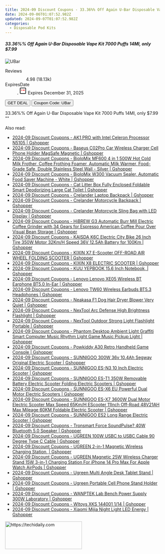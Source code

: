 ```yaml
---
title: 2024-09 Discount Coupons - 33.36%% Off Again U-Bar Disposable Vape Kit 7000 Puffs 14Ml, only $7.99 | Vapesourcing Electronics Co.,Ltd.
date: 2024-09-06T01:07:52.982Z
updated: 2024-09-07T01:07:52.982Z
categories:
  - Disposable Pod Kits
---
```



<div class="max-w-4xl mx-auto grid grid-cols-1 lg:max-w-5xl lg:gap-x-20 lg:grid-cols-2">
  <div class="relative p-3 col-start-1 row-start-1 flex flex-col-reverse rounded-lg bg-gradient-to-t from-black/75 via-black/0 sm:bg-none sm:row-start-2 sm:p-0 lg:row-start-1">
    <h5 class="mt-1 text-lg font-semibold text-white sm:text-slate-900 md:text-2xl dark:sm:text-white">33.36%% Off Again U-Bar Disposable Vape Kit 7000 Puffs 14Ml, only $7.99</h5>
  </div>
  
  <div class="col-start-1 col-end-3 row-start-1 grid gap-4 sm:mb-6 sm:grid-cols-4 lg:col-start-2 lg:row-span-6 lg:row-end-6 lg:mb-0 lg:gap-6">
      <img src="&quot;https://static.shareasale.com/image/90958/deal/000000_16919975147272.png&quot;" onClick="javascript:window.open(decodeURIComponent('%22https%3A%2F%2Fwww.shareasale.com%2Fu.cfm%3Fd%3D1050553%26m%3D90958%26u%3D4338022%22'), '_blank');void(0);" alt="UBar" class="h-60 w-full rounded-lg object-cover sm:col-span-2 sm:h-52 lg:col-span-full" loading="lazy" />
    
  </div>
  <dl class="row-start-2 mt-4 flex items-center text-xs font-medium sm:row-start-3 sm:mt-1 md:mt-2.5 lg:row-start-2">
    <dt class="sr-only">Reviews</dt>
    <dd class="flex items-center text-indigo-600 dark:text-indigo-400">
      <svg width="24" height="24" fill="none" aria-hidden="true" class="mr-1 stroke-current dark:stroke-indigo-500">
        <path d="m12 5 2 5h5l-4 4 2.103 5L12 16l-5.103 3L9 14l-4-4h5l2-5Z" stroke-width="2" stroke-linecap="round" stroke-linejoin="round" />
      </svg>
      <span>4.98 <span class="font-normal text-slate-400">(18.13k)</span></span>
    </dd>
    <dt class="sr-only">ExpiresDate</dt>
    <dd class="flex items-center">
      <svg width="2" height="2" aria-hidden="true" fill="currentColor" class="mx-3 text-slate-300">
        <circle cx="1" cy="1" r="1" />
      </svg>
      <svg width="24" height="24" viewBox="0 0 24 24" fill="none" stroke="currentColor" stroke-width="2">
        <rect x="3" y="3" width="18" height="18" rx="2" fill="#fff" />
        <path d="M6 10L18 10" stroke="red" stroke-width="2" fill="none" />
        <path d="M10 6L10 18" stroke="#fff" stroke-width="2" fill="none" />
      </svg>
      Expires December 31, 2025    </dd>
  </dl>
  <div class="col-start-1 row-start-3 mt-4 self-center sm:col-start-2 sm:row-span-2 sm:row-start-2 sm:mt-0 lg:col-start-1 lg:row-start-3 lg:row-end-4 lg:mt-6">
    <button type="button" onClick="javascript:window.open(decodeURIComponent('%22https%3A%2F%2Fwww.shareasale.com%2Fu.cfm%3Fd%3D1050553%26m%3D90958%26u%3D4338022%22'), '_blank');void(0);" class="rounded-lg bg-red-600 px-3 py-2 text-sm font-medium leading-6 text-white">GET DEAL</button>
    <button type="button" onClick="javascript:window.open(decodeURIComponent('%22https%3A%2F%2Fwww.shareasale.com%2Fu.cfm%3Fd%3D1050553%26m%3D90958%26u%3D4338022%22'), '_blank');void(0);" class="border-dashed border-2 border-indigo-600 bg-green-100 text-sm leading-6 font-medium py-2 px-3 rounded-lg">Coupon Code: UBar</button>
  </div>
  <p class="col-start-1 mt-4 text-sm leading-6 sm:col-span-2 lg:col-span-1 lg:row-start-4 lg:mt-6 dark:text-slate-400">
    33.36%% Off Again U-Bar Disposable Vape Kit 7000 Puffs 14Ml, only $7.99 
""  </p>
</div>
<span class="atpl-alsoreadstyle">Also read:</span>
<div><ul>
<li><a href="https://coupons.techidaily.com/coupon-1118462-share-97331-sale/"><u>2024-09 Discount Coupons - AK1 PRO with Intel Celeron Processor N5105 | Gshopper</u></a></li>
<li><a href="https://coupons.techidaily.com/coupon-1118467-share-97331-sale/"><u>2024-09 Discount Coupons - Baseus C02Pro Car Wireless Charger Cell Phone Holder MagSafe Magnetic | Gshopper</u></a></li>
<li><a href="https://coupons.techidaily.com/coupon-1118445-share-97331-sale/"><u>2024-09 Discount Coupons - BioloMix MF600 4 in 1 500W Hot Cold Milk Frother, Coffee Frothing Foamer, Automatic Milk Warmer, Food-Grade Safe, Double Stainless Steel Wall - Silver | Gshopper</u></a></li>
<li><a href="https://coupons.techidaily.com/coupon-1118446-share-97331-sale/"><u>2024-09 Discount Coupons - BioloMix W300 Vacuum Sealer, Automatic Food Saver Machine - White | Gshopper</u></a></li>
<li><a href="https://coupons.techidaily.com/coupon-1118447-share-97331-sale/"><u>2024-09 Discount Coupons - Cat Litter Box Fully Enclosed Foldable Smart Deodorizing Large Cat Toilet | Gshopper</u></a></li>
<li><a href="https://coupons.techidaily.com/coupon-1118474-share-97331-sale/"><u>2024-09 Discount Coupons - Crelander Laptop Backpack | Gshopper</u></a></li>
<li><a href="https://coupons.techidaily.com/coupon-1118472-share-97331-sale/"><u>2024-09 Discount Coupons - Crelander Motorcycle Backpack | Gshopper</u></a></li>
<li><a href="https://coupons.techidaily.com/coupon-1118473-share-97331-sale/"><u>2024-09 Discount Coupons - Crelander Motorcycle Sling Bag with LED Display | Gshopper</u></a></li>
<li><a href="https://coupons.techidaily.com/coupon-1118465-share-97331-sale/"><u>2024-09 Discount Coupons - HiBREW G3 Automatic Burr Mill Electric Coffee Grinder with 34 Gears for Espresso American Coffee Pour Over Visual Bean Storage | Gshopper</u></a></li>
<li><a href="https://coupons.techidaily.com/coupon-1118461-share-97331-sale/"><u>2024-09 Discount Coupons - KAISDA K6C Electric City Bike 26 Inch Tire 350W Motor 32Km/H Speed 36V 12.5Ah Battery for 100Km | Gshopper</u></a></li>
<li><a href="https://coupons.techidaily.com/coupon-1118456-share-97331-sale/"><u>2024-09 Discount Coupons - KIXIN X7 E-Scooter OFF-ROAD AIR WHEEL FOLDING SCOOTER | Gshopper</u></a></li>
<li><a href="https://coupons.techidaily.com/coupon-1118453-share-97331-sale/"><u>2024-09 Discount Coupons - KIXIN X8 ELECTRIC SCOOTER | Gshopper</u></a></li>
<li><a href="https://coupons.techidaily.com/coupon-1118457-share-97331-sale/"><u>2024-09 Discount Coupons - KUU YEPBOOK 15.6 Inch Notebook, | Gshopper</u></a></li>
<li><a href="https://coupons.techidaily.com/coupon-1118478-share-97331-sale/"><u>2024-09 Discount Coupons - Lenovo Lenovo XE05 Wireless BT Earphone BT5.0 In-Ear | Gshopper</u></a></li>
<li><a href="https://coupons.techidaily.com/coupon-1118479-share-97331-sale/"><u>2024-09 Discount Coupons - Lenovo TW60 Wireless Earbuds BT5.3 Headphones | Gshopper</u></a></li>
<li><a href="https://coupons.techidaily.com/coupon-1118476-share-97331-sale/"><u>2024-09 Discount Coupons - Neakasa F1 Dog Hair Dryer Blower Very Quiet | Gshopper</u></a></li>
<li><a href="https://coupons.techidaily.com/coupon-1118460-share-97331-sale/"><u>2024-09 Discount Coupons - NexTool Arc Defense High Brightness Flashlight | Gshopper</u></a></li>
<li><a href="https://coupons.techidaily.com/coupon-1118458-share-97331-sale/"><u>2024-09 Discount Coupons - NexTool Outdoor Strong Light Flashlight Portable | Gshopper</u></a></li>
<li><a href="https://coupons.techidaily.com/coupon-1118466-share-97331-sale/"><u>2024-09 Discount Coupons - Phantom Desktop Ambient Light Graffiti Smart Computer Music Rhythm Light Game Music Pickup Light | Gshopper</u></a></li>
<li><a href="https://coupons.techidaily.com/coupon-1118477-share-97331-sale/"><u>2024-09 Discount Coupons - Powkiddy A30 Retro Handheld Game Console | Gshopper</u></a></li>
<li><a href="https://coupons.techidaily.com/coupon-1118469-share-97331-sale/"><u>2024-09 Discount Coupons - SUNNIGOO 300W 36v 10.4Ah Segway Original Electric Scooter | Gshopper</u></a></li>
<li><a href="https://coupons.techidaily.com/coupon-1118471-share-97331-sale/"><u>2024-09 Discount Coupons - SUNNIGOO ES-N3 10 Inch Electric Scooter | Gshopper</u></a></li>
<li><a href="https://coupons.techidaily.com/coupon-1118470-share-97331-sale/"><u>2024-09 Discount Coupons - SUNNIGOO ES-T1 350W Removable Battery Electric Scooter Folding Electric Scooters | Gshopper</u></a></li>
<li><a href="https://coupons.techidaily.com/coupon-1118463-share-97331-sale/"><u>2024-09 Discount Coupons - SUNNIGOO ES-X6 EU Powerful Dual Motor Electric Scooters | Gshopper</u></a></li>
<li><a href="https://coupons.techidaily.com/coupon-1118464-share-97331-sale/"><u>2024-09 Discount Coupons - SUNNIGOO ES-X7 3600W Dual Motor Electric Scooter Max Speed 65Km/H EScooter 11Inch Off-Road 48V21AH Max Mileage 60KM Foldable Electric Scooter | Gshopper</u></a></li>
<li><a href="https://coupons.techidaily.com/coupon-1118468-share-97331-sale/"><u>2024-09 Discount Coupons - SUNNIGOO ES2 Long Range Electric Scooter | Gshopper</u></a></li>
<li><a href="https://coupons.techidaily.com/coupon-1118451-share-97331-sale/"><u>2024-09 Discount Coupons - Tronsmart Force SoundPulse? 40W Bluetooth 5.0 Speaker | Gshopper</u></a></li>
<li><a href="https://coupons.techidaily.com/coupon-1118454-share-97331-sale/"><u>2024-09 Discount Coupons - UGREEN 100W USBC to USBC Cable 90 Degree Type C Cable | Gshopper</u></a></li>
<li><a href="https://coupons.techidaily.com/coupon-1118459-share-97331-sale/"><u>2024-09 Discount Coupons - UGREEN 2-in-1 Magnetic Wireless Charging Station, | Gshopper</u></a></li>
<li><a href="https://coupons.techidaily.com/coupon-1118455-share-97331-sale/"><u>2024-09 Discount Coupons - UGREEN Magnetic 25W Wireless Charger Stand 15W 3-in-1 Charging Station For iPhone 14 Pro Max For Apple Watch AirPods | Gshopper</u></a></li>
<li><a href="https://coupons.techidaily.com/coupon-1118449-share-97331-sale/"><u>2024-09 Discount Coupons - Ugreen Multi Angle Desk Tablet Stand | Gshopper</u></a></li>
<li><a href="https://coupons.techidaily.com/coupon-1118448-share-97331-sale/"><u>2024-09 Discount Coupons - Ugreen Portable Cell Phone Stand Holder | Gshopper</u></a></li>
<li><a href="https://coupons.techidaily.com/coupon-1118475-share-97331-sale/"><u>2024-09 Discount Coupons - WANPTEK Lab Bench Power Supply 300W Laboratory | Gshopper</u></a></li>
<li><a href="https://coupons.techidaily.com/coupon-1118450-share-97331-sale/"><u>2024-09 Discount Coupons - Wltoys XKS 144001 1/14 | Gshopper</u></a></li>
<li><a href="https://coupons.techidaily.com/coupon-1118452-share-97331-sale/"><u>2024-09 Discount Coupons - Xiaomi Mijia Night Light LED Energy | Gshopper</u></a></li>
</ul></div>

<ins class="adsbygoogle"
      style="display:block"
      data-ad-client="ca-pub-7571918770474297"
      data-ad-slot="8358498916"
      data-ad-format="auto"
      data-full-width-responsive="true"></ins>
<!-- affiliate ads begin -->
<a href="https://bluettius.sjv.io/c/5597632/2139116/17108" target="_top" id="2139116">
  <img src="//a.impactradius-go.com/display-ad/17108-2139116" border="0" alt="https://techidaily.com" width="250" height="90"/>
</a>
<img height="0" width="0" src="https://bluettius.sjv.io/i/5597632/2139116/17108" style="position:absolute;visibility:hidden;" border="0" />
<!-- affiliate ads end -->